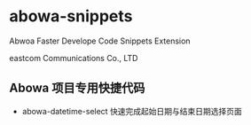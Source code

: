 # abowa-snippets

Abwoa Faster Develope Code Snippets Extension

eastcom Communications Co., LTD

## Abowa 项目专用快捷代码

* abowa-datetime-select 快速完成起始日期与结束日期选择页面
